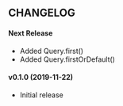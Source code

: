 CHANGELOG
---------

#### Next Release
- Added Query.first()
- Added Query.firstOrDefault()

#### v0.1.0 (2019-11-22)
- Initial release
